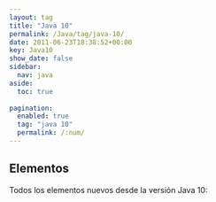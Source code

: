 ```yaml
---
layout: tag
title: "Java 10"
permalink: /Java/tag/java-10/
date: 2011-06-23T18:38:52+00:00
key: Java10
show_date: false
sidebar:
  nav: java
aside:
  toc: true
  
pagination: 
  enabled: true
  tag: "java 10"
  permalink: /:num/    
---
```


<h2>Elementos</h2>
Todos los elementos nuevos desde la versión Java 10: